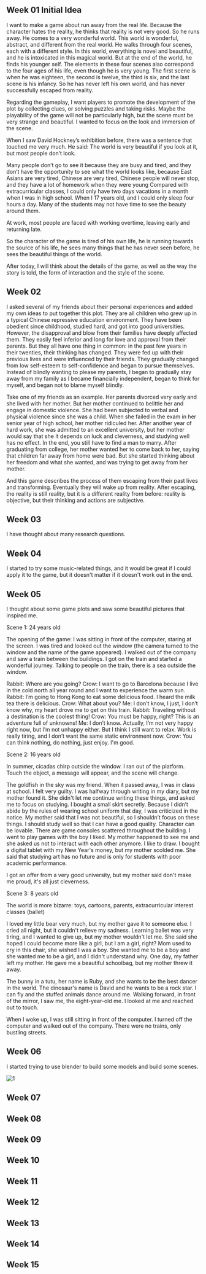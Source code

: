 ## Week 01 Initial Idea

I want to make a game about run away from the real life.
Because the character hates the reality, he thinks that reality is not very good.
So he runs away.
He comes to a very wonderful world. This world is wonderful, abstract, and different from the real world.
He walks through four scenes, each with a different style.
In this world, everything is novel and beautiful, and he is intoxicated in this magical world.
But at the end of the world, he finds his younger self.
The elements in these four scenes also correspond to the four ages of his life, even though he is very young. The first scene is when he was eighteen, the second is twelve, the third is six, and the last scene is his infancy.
So he has never left his own world, and has never successfully escaped from reality.

Regarding the gameplay, I want players to promote the development of the plot by collecting clues, or solving puzzles and taking risks. Maybe the playability of the game will not be particularly high, but the scene must be very strange and beautiful. I wanted to focus on the look and immersion of the scene.

When I saw David Hockney’s exhibition before, there was a sentence that touched me very much. He said: The world is very beautiful if you look at it, but most people don’t look. 

Many people don’t go to see it because they are busy and tired, and they don’t have the opportunity to see what the world looks like, because East Asians are very tired, Chinese are very tired, Chinese people will never stop, and they have a lot of homework when they were young Compared with extracurricular classes, I could only have two days vacations in a month when I was in high school. When I 17 years old, and I could only sleep four hours a day. Many of the students may not have time to see the beauty around them.

At work, most people are faced with working overtime, leaving early and returning late.

So the character of the game is tired of his own life, he is running towards the source of his life, he sees many things that he has never seen before, he sees the beautiful things of the world.

After today, I will think about the details of the game, as well as the way the story is told, the form of interaction and the style of the scene.


## Week 02

I asked several of my friends about their personal experiences and added my own ideas to put together this plot.
They are all children who grew up in a typical Chinese repressive education environment. They have been obedient since childhood, studied hard, and got into good universities. However, the disapproval and blow from their families have deeply affected them. They easily feel inferior and long for love and approval from their parents. But they all have one thing in common: in the past few years in their twenties, their thinking has changed. They were fed up with their previous lives and were influenced by their friends. They gradually changed from low self-esteem to self-confidence and began to pursue themselves. Instead of blindly wanting to please my parents, I began to gradually stay away from my family as I became financially independent, began to think for myself, and began not to blame myself blindly.

Take one of my friends as an example. Her parents divorced very early and she lived with her mother. But her mother continued to belittle her and engage in domestic violence. She had been subjected to verbal and physical violence since she was a child. When she failed in the exam in her senior year of high school, her mother ridiculed her. After another year of hard work, she was admitted to an excellent university, but her mother would say that she It depends on luck and cleverness, and studying well has no effect. In the end, you still have to find a man to marry. After graduating from college, her mother wanted her to come back to her, saying that children far away from home were bad. But she started thinking about her freedom and what she wanted, and was trying to get away from her mother.

And this game describes the process of them escaping from their past lives and transforming. Eventually they will wake up from reality. After escaping, the reality is still reality, but it is a different reality from before: reality is objective, but their thinking and actions are subjective.

## Week 03

I have thought about many research questions.


## Week 04

I started to try some music-related things, and it would be great if I could apply it to the game, but it doesn't matter if it doesn't work out in the end.
## Week 05

I thought about some game plots and saw some beautiful pictures that inspired me.

Scene 1: 24 years old

The opening of the game: I was sitting in front of the computer, staring at the screen. I was tired and looked out the window (the camera turned to the window and the name of the game appeared).
I walked out of the company and saw a train between the buildings. I got on the train and started a wonderful journey.
Talking to people on the train, there is a sea outside the window.

Rabbit: Where are you going?
Crow: I want to go to Barcelona because I live in the cold north all year round and I want to experience the warm sun.
Rabbit: I’m going to Hong Kong to eat some delicious food. I heard the milk tea there is delicious.
Crow: What about you?
Me: I don’t know, I just, I don’t know why, my heart drove me to get on this train.
Rabbit: Traveling without a destination is the coolest thing!
Crow: You must be happy, right? This is an adventure full of unknowns!
Me: I don’t know. Actually, I’m not very happy right now, but I’m not unhappy either. But I think I still want to relax. Work is really tiring, and I don’t want the same static environment now.
Crow: You can think nothing, do nothing, just enjoy.
I'm good.

Scene 2: 16 years old

In summer, cicadas chirp outside the window.
I ran out of the platform.
Touch the object, a message will appear, and the scene will change.

The goldfish in the sky was my friend. When it passed away, I was in class at school. I felt very guilty.
I was halfway through writing in my diary, but my mother found it. She didn't let me continue writing these things, and asked me to focus on studying.
I bought a small skirt secretly. Because I didn’t abide by the rules of wearing school uniform that day, I was criticized in the notice. My mother said that I was not beautiful, so I shouldn’t focus on these things. I should study well so that I can have a good quality. Character can be lovable.
There are game consoles scattered throughout the building. I went to play games with the boy I liked. My mother happened to see me and she asked us not to interact with each other anymore.
I like to draw. I bought a digital tablet with my New Year's money, but my mother scolded me. She said that studying art has no future and is only for students with poor academic performance.

I got an offer from a very good university, but my mother said don't make me proud, it's all just cleverness.





Scene 3: 8 years old

The world is more bizarre: toys, cartoons, parents, extracurricular interest classes (ballet)

I loved my little bear very much, but my mother gave it to someone else. I cried all night, but it couldn't relieve my sadness.
Learning ballet was very tiring, and I wanted to give up, but my mother wouldn't let me. She said she hoped I could become more like a girl, but I am a girl, right?
Mom used to cry in this chair, she wished I was a boy. She wanted me to be a boy and she wanted me to be a girl, and I didn't understand why.
One day, my father left my mother. He gave me a beautiful schoolbag, but my mother threw it away.



The bunny in a tutu, her name is Ruby, and she wants to be the best dancer in the world.
The dinosaur's name is David and he wants to be a rock star.
I can fly and the stuffed animals dance around me.
Walking forward, in front of the mirror, I saw me, the eight-year-old me. I looked at me and reached out to touch.


When I woke up, I was still sitting in front of the computer. I turned off the computer and walked out of the company. There were no trains, only bustling streets.

## Week 06

I started trying to use blender to build some models and build some scenes.

![1](https://github.com/gzldsss/Isle-of-Regrets-A-Vivid-Odyssey/assets/118484191/4fceec82-bec9-4d84-a005-13f2966ffd40)


## Week 07
## Week 08
## Week 09
## Week 10
## Week 11
## Week 12
## Week 13
## Week 14
## Week 15


